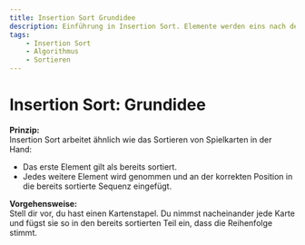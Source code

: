 ```yaml
---
title: Insertion Sort Grundidee  
description: Einführung in Insertion Sort. Elemente werden eins nach dem anderen in die richtige Position in einer bereits sortierten Sequenz eingefügt.  
tags:
    - Insertion Sort
    - Algorithmus
    - Sortieren
---
```


# Insertion Sort: Grundidee

**Prinzip:**  
Insertion Sort arbeitet ähnlich wie das Sortieren von Spielkarten in der Hand:
- Das erste Element gilt als bereits sortiert.
- Jedes weitere Element wird genommen und an der korrekten Position in die bereits sortierte Sequenz eingefügt.

**Vorgehensweise:**  
Stell dir vor, du hast einen Kartenstapel. Du nimmst nacheinander jede Karte und fügst sie so in den bereits sortierten Teil ein, dass die Reihenfolge stimmt.

